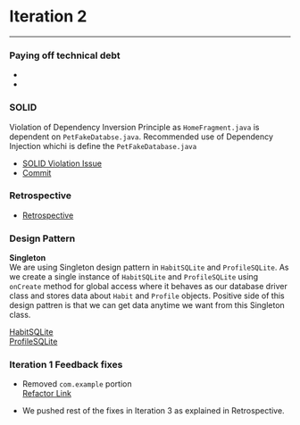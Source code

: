 # Iteration 2 
---
### Paying off technical debt 
* 

* 



### SOLID
Violation of Dependency Inversion Principle as ```HomeFragment.java``` is dependent on ```PetFakeDatabse.java```. Recommended use of Dependency Injection whichi is define the ```PetFakeDatabase.java```
* [SOLID Violation Issue](https://code.cs.umanitoba.ca/3350-winter-2021-a03/minipets-comp3350-a03-group12/-/issues/32)
* [Commit](https://code.cs.umanitoba.ca/3350-winter-2021-a03/minipets-comp3350-a03-group12/-/commit/d0c00824a2c49889075ed91133d70aa2c58ffd61)
### Retrospective 
* [Retrospective](https://code.cs.umanitoba.ca/3350-winter-2021-a02/group-12/good-habits-a02-12/-/blob/master/docs/Retrospective.md)  

### Design Pattern
**Singleton**  
We are using Singleton design pattern in ```HabitSQLite``` and ```ProfileSQLite```. As we create a single instance of ```HabitSQLite``` and ```ProfileSQLite``` using ```onCreate``` method for global access where it behaves as our database driver class and stores data about ```Habit``` and ```Profile``` objects. Positive side of this design pattren is that we can get data anytime we want from this Singleton class.  

[HabitSQLite](https://code.cs.umanitoba.ca/3350-winter-2021-a02/group-12/good-habits-a02-12/-/blob/master/app/src/main/java/comp3350/goodhabits/Persistence/SQLite/HabitSQLite.java)    
[ProfileSQLite](https://code.cs.umanitoba.ca/3350-winter-2021-a02/group-12/good-habits-a02-12/-/blob/master/app/src/main/java/comp3350/goodhabits/Persistence/SQLite/ProfileSQLite.java)  


### Iteration 1 Feedback fixes 
* Removed ```com.example``` portion  
 [Refactor Link](https://code.cs.umanitoba.ca/3350-winter-2021-a02/group-12/good-habits-a02-12/-/tree/master/app/src/main)  


* We pushed rest of the fixes in Iteration 3 as explained in Retrospective.